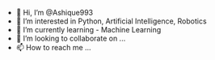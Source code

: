 - 👋 Hi, I’m @Ashique993
- 👀 I’m interested in Python, Artificial Intelligence, Robotics
- 🌱 I’m currently learning - Machine Learning
- 💞️ I’m looking to collaborate on ...
- 📫 How to reach me ...

<!---
Ashique993/Ashique993 is a ✨ special ✨ repository because its `README.md` (this file) appears on your GitHub profile.
You can click the Preview link to take a look at your changes.
--->
